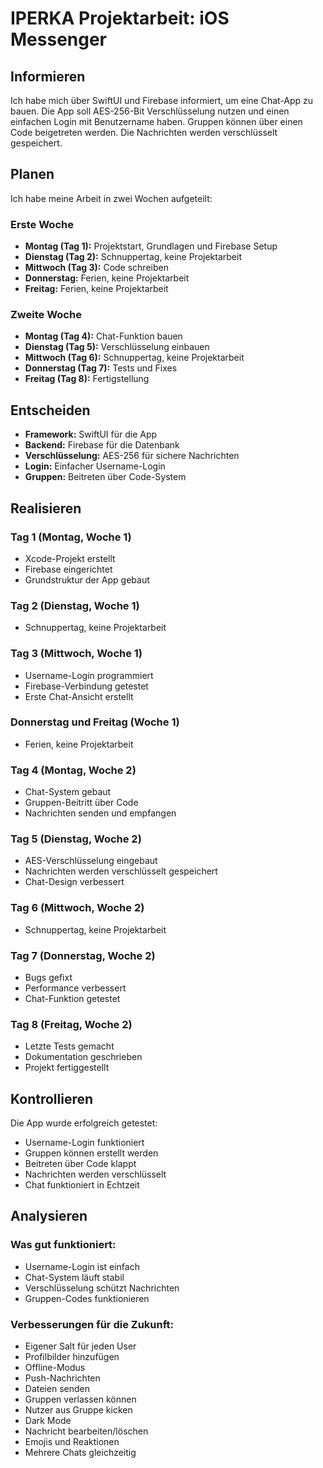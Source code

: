 # IPERKA Projektarbeit: iOS Messenger

## Informieren
Ich habe mich über SwiftUI und Firebase informiert, um eine Chat-App zu bauen. Die App soll AES-256-Bit Verschlüsselung nutzen und einen einfachen Login mit Benutzername haben. Gruppen können über einen Code beigetreten werden. Die Nachrichten werden verschlüsselt gespeichert.

## Planen
Ich habe meine Arbeit in zwei Wochen aufgeteilt:

### Erste Woche
- **Montag (Tag 1):** Projektstart, Grundlagen und Firebase Setup
- **Dienstag (Tag 2):** Schnuppertag, keine Projektarbeit  
- **Mittwoch (Tag 3):** Code schreiben
- **Donnerstag:** Ferien, keine Projektarbeit  
- **Freitag:** Ferien, keine Projektarbeit  

### Zweite Woche
- **Montag (Tag 4):** Chat-Funktion bauen
- **Dienstag (Tag 5):** Verschlüsselung einbauen
- **Mittwoch (Tag 6):** Schnuppertag, keine Projektarbeit  
- **Donnerstag (Tag 7):** Tests und Fixes
- **Freitag (Tag 8):** Fertigstellung

## Entscheiden
- **Framework:** SwiftUI für die App
- **Backend:** Firebase für die Datenbank
- **Verschlüsselung:** AES-256 für sichere Nachrichten
- **Login:** Einfacher Username-Login
- **Gruppen:** Beitreten über Code-System

## Realisieren

### Tag 1 (Montag, Woche 1)
- Xcode-Projekt erstellt
- Firebase eingerichtet
- Grundstruktur der App gebaut

### Tag 2 (Dienstag, Woche 1)
- Schnuppertag, keine Projektarbeit

### Tag 3 (Mittwoch, Woche 1)
- Username-Login programmiert
- Firebase-Verbindung getestet
- Erste Chat-Ansicht erstellt

### Donnerstag und Freitag (Woche 1)
- Ferien, keine Projektarbeit

### Tag 4 (Montag, Woche 2)
- Chat-System gebaut
- Gruppen-Beitritt über Code
- Nachrichten senden und empfangen

### Tag 5 (Dienstag, Woche 2)
- AES-Verschlüsselung eingebaut
- Nachrichten werden verschlüsselt gespeichert
- Chat-Design verbessert

### Tag 6 (Mittwoch, Woche 2)
- Schnuppertag, keine Projektarbeit

### Tag 7 (Donnerstag, Woche 2)
- Bugs gefixt
- Performance verbessert
- Chat-Funktion getestet

### Tag 8 (Freitag, Woche 2)
- Letzte Tests gemacht
- Dokumentation geschrieben
- Projekt fertiggestellt

## Kontrollieren
Die App wurde erfolgreich getestet:
- Username-Login funktioniert
- Gruppen können erstellt werden
- Beitreten über Code klappt
- Nachrichten werden verschlüsselt
- Chat funktioniert in Echtzeit

## Analysieren

### Was gut funktioniert:
- Username-Login ist einfach
- Chat-System läuft stabil
- Verschlüsselung schützt Nachrichten
- Gruppen-Codes funktionieren

### Verbesserungen für die Zukunft:
- Eigener Salt für jeden User
- Profilbilder hinzufügen
- Offline-Modus
- Push-Nachrichten
- Dateien senden
- Gruppen verlassen können
- Nutzer aus Gruppe kicken
- Dark Mode
- Nachricht bearbeiten/löschen
- Emojis und Reaktionen
- Mehrere Chats gleichzeitig

